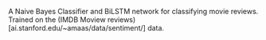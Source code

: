 A Naive Bayes Classifier and BiLSTM network for classifying movie reviews. <br>
Trained on the (IMDB Moview reviews)[ai.stanford.edu/~amaas/data/sentiment/] data.

